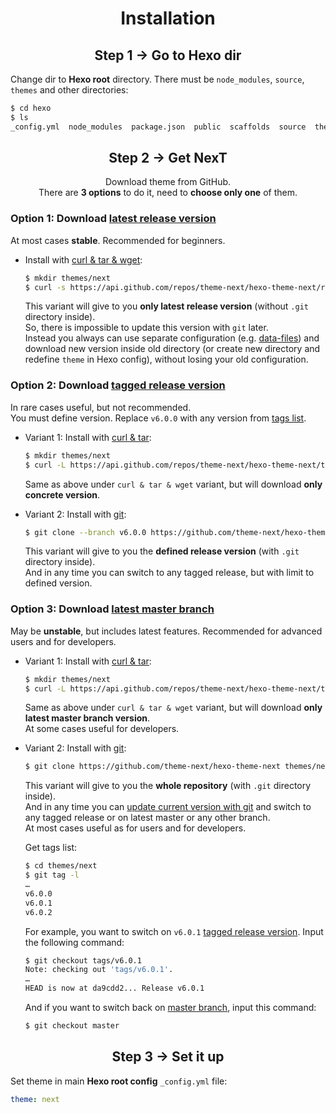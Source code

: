 <h1 align="center">Installation</h1>

<h2 align="center">Step 1 &rarr; Go to Hexo dir</h2>

Change dir to **Hexo root** directory. There must be `node_modules`, `source`, `themes` and other directories:

```sh
$ cd hexo
$ ls
_config.yml  node_modules  package.json  public  scaffolds  source  themes
```

<h2 align="center">Step 2 &rarr; Get NexT</h2>

<p align="center">Download theme from GitHub.<br>
There are <b>3 options</b> to do it, need to <b>choose only one</b> of them.</p>

### Option 1: Download [latest release version][releases-latest-url]

   At most cases **stable**. Recommended for beginners.

   * Install with [curl & tar & wget][curl-tar-wget-url]:

     ```sh
     $ mkdir themes/next
     $ curl -s https://api.github.com/repos/theme-next/hexo-theme-next/releases/latest | grep tarball_url | cut -d '"' -f 4 | wget -i - -O- | tar -zx -C themes/next --strip-components=1
     ```
     This variant will give to you **only latest release version** (without `.git` directory inside).\
     So, there is impossible to update this version with `git` later.\
     Instead you always can use separate configuration (e.g. [data-files][docs-configuration-url]) and download new version inside old directory (or create new directory and redefine `theme` in Hexo config), without losing your old configuration.

### Option 2: Download [tagged release version][releases-url]

   In rare cases useful, but not recommended.\
   You must define version. Replace `v6.0.0` with any version from [tags list][tags-url].

   * Variant 1: Install with [curl & tar][curl-tar-url]:

     ```sh
     $ mkdir themes/next
     $ curl -L https://api.github.com/repos/theme-next/hexo-theme-next/tarball/v6.0.0 | tar -zxv -C themes/next --strip-components=1
     ```
     Same as above under `curl & tar & wget` variant, but will download **only concrete version**.

   * Variant 2: Install with [git][git-url]:

     ```sh
     $ git clone --branch v6.0.0 https://github.com/theme-next/hexo-theme-next themes/next
     ```
     This variant will give to you the **defined release version** (with `.git` directory inside).\
     And in any time you can switch to any tagged release, but with limit to defined version.

### Option 3: Download [latest master branch][download-latest-url]

   May be **unstable**, but includes latest features. Recommended for advanced users and for developers.

   * Variant 1: Install with [curl & tar][curl-tar-url]:

     ```sh
     $ mkdir themes/next
     $ curl -L https://api.github.com/repos/theme-next/hexo-theme-next/tarball | tar -zxv -C themes/next --strip-components=1
     ```
     Same as above under `curl & tar & wget` variant, but will download **only latest master branch version**.\
     At some cases useful for developers.

   * Variant 2: Install with [git][git-url]:

     ```sh
     $ git clone https://github.com/theme-next/hexo-theme-next themes/next
     ```

     This variant will give to you the **whole repository** (with `.git` directory inside).\
     And in any time you can [update current version with git][update-with-git-url] and switch to any tagged release or on latest master or any other branch.\
     At most cases useful as for users and for developers.

     Get tags list:

     ```sh
     $ cd themes/next
     $ git tag -l
     …
     v6.0.0
     v6.0.1
     v6.0.2
     ```

     For example, you want to switch on `v6.0.1` [tagged release version][tags-url]. Input the following command:

     ```sh
     $ git checkout tags/v6.0.1
     Note: checking out 'tags/v6.0.1'.
     …
     HEAD is now at da9cdd2... Release v6.0.1
     ```

     And if you want to switch back on [master branch][commits-url], input this command:

     ```sh
     $ git checkout master
     ```

<h2 align="center">Step 3 &rarr; Set it up</h2>

Set theme in main **Hexo root config** `_config.yml` file:

```yml
theme: next
```

[download-latest-url]: https://github.com/theme-next/hexo-theme-next/archive/master.zip
[releases-latest-url]: https://github.com/theme-next/hexo-theme-next/releases/latest
[releases-url]: https://github.com/theme-next/hexo-theme-next/releases
[tags-url]: https://github.com/theme-next/hexo-theme-next/tags
[commits-url]: https://github.com/theme-next/hexo-theme-next/commits/master

[git-url]: http://lmgtfy.com/?q=linux+git+install
[curl-tar-url]: http://lmgtfy.com/?q=linux+curl+tar+install
[curl-tar-wget-url]: http://lmgtfy.com/?q=linux+curl+tar+wget+install

[update-with-git-url]: https://github.com/theme-next/hexo-theme-next/blob/master/README.md#update
[docs-configuration-url]: https://github.com/theme-next/hexo-theme-next/blob/master/docs/CONFIGURATION.md
